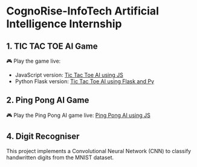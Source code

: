 ﻿# CognoRise-InfoTech Artificial Intelligence Internship
## 1. TIC TAC TOE AI Game
🎮 Play the game live:
- JavaScript version: [Tic Tac Toe AI using JS](https://cogno-rise-info-tech.vercel.app/)
- Python Flask version: [Tic Tac Toe AI using Flask and Py](https://cogno-rise-info-tech-3usq.vercel.app/)
## 2. Ping Pong AI Game
🎮 Play the Ping Pong AI game live: [Ping Pong AI using JS](https://cogno-rise-info-tech-jhno.vercel.app/)

## 4. Digit Recogniser
This project implements a Convolutional Neural Network (CNN) to classify handwritten digits from the MNIST dataset.


